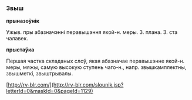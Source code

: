 ### Звыш
**прыназоўнік**

Ужыв. пры абазначэнні перавышэння якой-н. меры. З. плана. З. ста чалавек.

**прыстаўка**

Першая частка складаных слоў, якая абазначае перавышэнне якой-н. меры, мяжы, самую высокую ступень чаго-н., напр. звышкамплектны, звышметкі, звыштрывалы.

<a rel="author">[http://rv-blr.com/](http://rv-blr.com/slounik.jsp?letterId=0&maskId=0&pageId=1129)</a>
